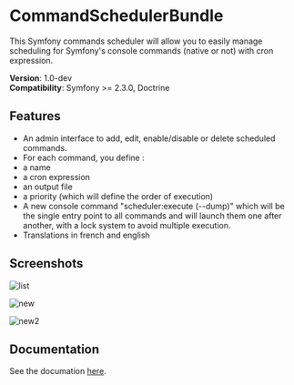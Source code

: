 CommandSchedulerBundle
======================

This Symfony commands scheduler will allow you to easily manage scheduling for Symfony's console commands (native or not) with cron expression.

**Version**: 1.0-dev  
**Compatibility**: Symfony >= 2.3.0, Doctrine


## Features

- An admin interface to add, edit, enable/disable or delete scheduled commands.
- For each command, you define : 
 - a name
 - a cron expression
 - an output file 
 - a priority (which will define the order of execution)
- A new console command "scheduler:execute (--dump)" which will be the single entry point to all commands and will launch them one after another, with a lock system to avoid multiple execution.
- Translations in french and english

## Screenshots
![list](https://raw.githubusercontent.com/J-Mose/CommandSchedulerBundle/master/Resources/doc/images/scheduled-list.png)

![new](https://raw.githubusercontent.com/J-Mose/CommandSchedulerBundle/master/Resources/doc/images/new-schedule.png)

![new2](https://raw.githubusercontent.com/J-Mose/CommandSchedulerBundle/master/Resources/doc/images/command-list.png)

## Documentation

See the documation [here](https://github.com/J-Mose/CommandSchedulerBundle/blob/master/Resources/doc/index.md).

